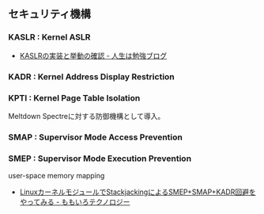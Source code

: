 

## セキュリティ機構
### KASLR :  Kernel ASLR
- [KASLRの実装と挙動の確認 - 人生は勉強ブログ](https://blog.ishikawa.tech/entry/2019/12/17/161319)
### KADR :  Kernel Address Display Restriction
### KPTI :  Kernel  Page Table Isolation
Meltdown Spectreに対する防御機構として導入。
### SMAP :  Supervisor Mode Access Prevention
### SMEP :  Supervisor Mode Execution Prevention
user-space memory mapping
- [LinuxカーネルモジュールでStackjackingによるSMEP+SMAP+KADR回避をやってみる - ももいろテクノロジー](https://inaz2.hatenablog.com/entry/2015/03/27/021422)
